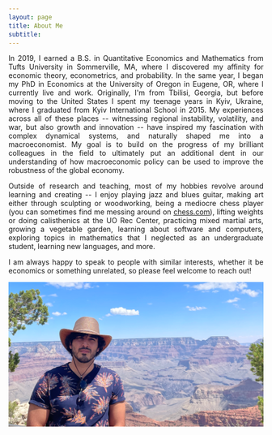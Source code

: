 ```yaml
---
layout: page
title: About Me
subtitle: 
---
```

<style>body {text-align: justify}</style>

In 2019, I earned a B.S. in Quantitative Economics and Mathematics from Tufts University in Sommerville, MA, where I discovered my affinity for economic theory, econometrics, and probability. 
In the same year, I began my PhD in Economics at the University of Oregon in Eugene, OR, where I currently live and work. 
Originally, I'm from Tbilisi, Georgia, but before moving to the United States I spent my teenage years in Kyiv, Ukraine, where I graduated from Kyiv International School in 2015.
My experiences across all of these places -- witnessing regional instability, volatility, and war, but also growth and innovation -- have inspired my fascination with complex dynamical systems, and naturally shaped me into a macroeconomist.
My goal is to build on the progress of my brilliant colleagues in the field to ultimately put an additional dent in our understanding of how macroeconomic policy can be used to improve the robustness of the global economy.

Outside of research and teaching, most of my hobbies revolve around learning and creating -- I enjoy playing jazz and blues guitar, making art either through sculpting or woodworking, being a mediocre chess player (you can sometimes find me messing around on [chess.com](https://www.chess.com/member/gionikola)), lifting weights or doing calisthenics at the UO Rec Center, practicing mixed martial arts, growing a vegetable garden, learning about software and computers, exploring topics in mathematics that I neglected as an undergraduate student, learning new languages, and more. 

I am always happy to speak to people with similar interests, whether it be economics or something unrelated, so please feel welcome to reach out!

![](images/img.png)
